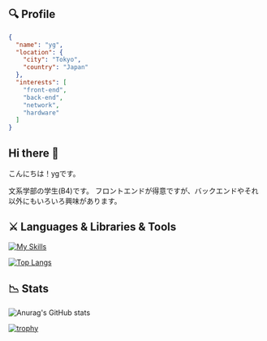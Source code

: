 ## 🔍 Profile
```json
{
  "name": "yg",
  "location": {
    "city": "Tokyo",
    "country": "Japan"
  },
  "interests": [
    "front-end",
    "back-end",
    "network",
    "hardware"
  ]
}
```

## Hi there 👋
こんにちは！ygです。

文系学部の学生(B4)です。
フロントエンドが得意ですが、バックエンドやそれ以外にもいろいろ興味があります。

## ⚔ Languages & Libraries & Tools
[![My Skills](https://skillicons.dev/icons?i=html,css,js,py,react,vite,git,github)](https://skillicons.dev)

[![Top Langs](https://github-readme-stats.vercel.app/api/top-langs/?username=clumsyg)](https://github.com/clumsyg/github-readme-stats)

## 📉 Stats
![Anurag's GitHub stats](https://github-readme-stats.vercel.app/api?username=clumsyg&show_icons=true&theme=tokyonight)

[![trophy](https://github-profile-trophy.vercel.app/?username=clumsyg&theme=tokyonight)](https://github.com/clumsyg/github-profile-trophy)
